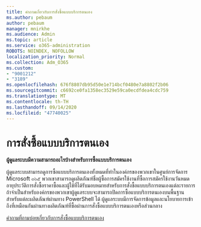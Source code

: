 ```yaml
---
title: คำถามเกี่ยวกับการสั่งซื้อแบบบริการตนเอง
ms.author: pebaum
author: pebaum
manager: mnirkhe
ms.audience: Admin
ms.topic: article
ms.service: o365-administration
ROBOTS: NOINDEX, NOFOLLOW
localization_priority: Normal
ms.collection: Adm_O365
ms.custom:
- "9001212"
- "3189"
ms.openlocfilehash: 676f8807db95d50e1e714bcf0480e7a8802f2b06
ms.sourcegitcommit: c6692ce0fa1358ec3529e59ca0ecdfdea4cdc759
ms.translationtype: MT
ms.contentlocale: th-TH
ms.lasthandoff: 09/14/2020
ms.locfileid: "47740025"
---
```

# <a name="self-service-purchase"></a>การสั่งซื้อแบบบริการตนเอง

**ผู้ดูแลระบบมีความสามารถอะไรบ้างสำหรับการซื้อแบบบริการตนเอง**

ผู้ดูแลระบบสามารถดูการซื้อแบบบริการตนเองทั้งหมดที่ทำในองค์กรของพวกเขาในศูนย์การจัดการ Microsoft ๓๖๕ พวกเขาสามารถดูผลิตภัณฑ์ชื่อผู้ซื้อการสมัครใช้งานที่ซื้อการสมัครใช้งานวันหมดอายุประวัติการสั่งซื้อราคาซื้อและผู้ใช้ที่ได้รับมอบหมายสำหรับการสั่งซื้อแบบบริการตนเองแต่ละรายการ  ถ้าจำเป็นสำหรับองค์กรของพวกเขาผู้ดูแลระบบจะสามารถปิดการซื้อแบบบริการตนเองบนพื้นฐานสำหรับแต่ละผลิตภัณฑ์ผ่านทาง PowerShell ได้  ผู้ดูแลระบบมีการจัดการข้อมูลและนโยบายการเข้าถึงที่เหมือนกันผ่านทางผลิตภัณฑ์ที่ซื้อผ่านการสั่งซื้อแบบบริการตนเองหรือส่วนกลาง

[คำถามที่ถามบ่อยเกี่ยวกับการสั่งซื้อแบบบริการตนเอง](https://aka.ms/self-service-purchase-faq)

